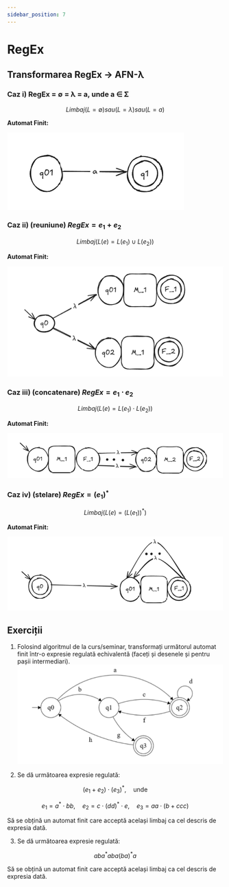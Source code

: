 ```yaml
--- 
sidebar_position: 7 
---
```


# RegEx

## Transformarea RegEx → AFN-λ

### Caz i) RegEx = ∅ = λ = a, unde a ∈ Σ

$$
Limbaj ( L = \emptyset ) sau ( L = {\lambda} ) sau ( L = {a} )
$$

**Automat Finit:**

![Caz i automaton](../static/img/tutoriat6/caz0.png)

### Caz ii) (reuniune) $RegEx = e_1 + e_2$

$$
Limbaj ( L(e) = L(e_1) \cup L(e_2) )
$$

**Automat Finit:**

![Caz ii automaton](../static/img/tutoriat6/caz1.png)

### Caz iii) (concatenare) $RegEx = e_1 \cdot e_2$

$$
Limbaj ( L(e) = L(e_1) \cdot L(e_2) )
$$

**Automat Finit:**

![Caz iii automaton](../static/img/tutoriat6/caz2.png)


### Caz iv) (stelare) $RegEx = (e_1)^*$

$$
Limbaj \left( L(e) = (L(e_1))^* \right )
$$

**Automat Finit:**

![Caz iv automaton](../static/img/tutoriat6/caz3.png)

## Exerciții

1. Folosind algoritmul de la curs/seminar, transformați următorul automat finit într-o expresie regulată echivalentă (faceți și desenele și pentru pașii intermediari).
  ![Fotografie DFA](../static/img/tutoriat6/ex1.png)

2. Se dă următoarea expresie regulată:

  $$
  (e_1 + e_2) \cdot (e_3)^*, \quad \text{unde}
  $$

  $$
  e_1 = a^* \cdot bb, \quad e_2 = c \cdot (dd)^* \cdot e, \quad e_3 = aa \cdot (b + ccc)
  $$

Să se obțină un automat finit care acceptă același limbaj ca cel descris de expresia dată.

3. Se dă următoarea expresie regulată:

$$
aba^*aba(ba)^*a
$$

Să se obțină un automat finit care acceptă același limbaj ca cel descris de expresia dată.

